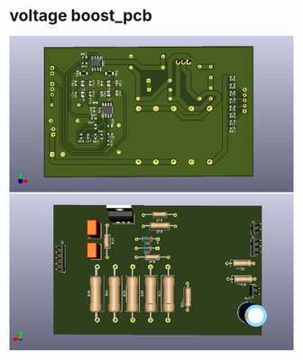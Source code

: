 # voltage boost_pcb

![alt text](screenshots/voltage_boost_bot.jpg "bottom layout")
![alt text](screenshots/voltage_boost.jpg "up")